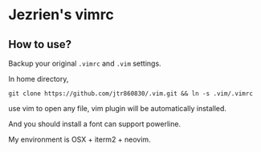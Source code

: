 Jezrien's vimrc
===

How to use?
---

Backup your original `.vimrc` and `.vim` settings.

In home directory, 

```
git clone https://github.com/jtr860830/.vim.git && ln -s .vim/.vimrc
```

use vim to open any file, vim plugin will be automatically installed.

And you should install a font can support powerline.

My environment is OSX + iterm2 + neovim.
